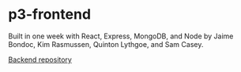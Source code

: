 # p3-frontend

Built in one week with React, Express, MongoDB, and Node by Jaime Bondoc, Kim Rasmussen, Quinton Lythgoe, and Sam Casey.

[Backend repository](https://github.com/samuel-casey/p3-backend)
